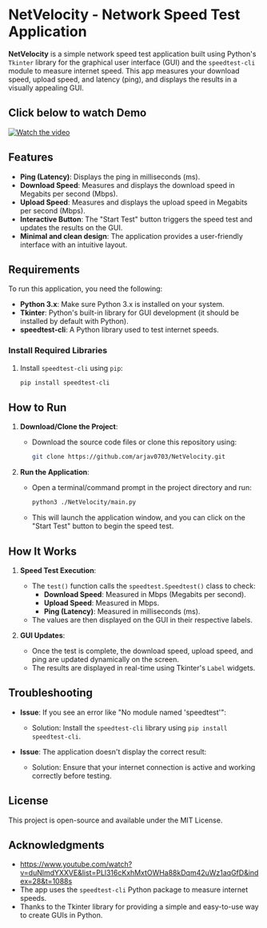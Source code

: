 # NetVelocity - Network Speed Test Application

**NetVelocity** is a simple network speed test application built using Python's `Tkinter` library for the graphical user interface (GUI) and the `speedtest-cli` module to measure internet speed. This app measures your download speed, upload speed, and latency (ping), and displays the results in a visually appealing GUI.

## Click below to watch Demo

[![Watch the video](https://cloud-8tnhv5zez-hack-club-bot.vercel.app/0image.png)](https://cloud-c2mgd8r7g-hack-club-bot.vercel.app/0screencast_from_2024-11-29_19-10-10.mp4)

## Features

- **Ping (Latency)**: Displays the ping in milliseconds (ms).
- **Download Speed**: Measures and displays the download speed in Megabits per second (Mbps).
- **Upload Speed**: Measures and displays the upload speed in Megabits per second (Mbps).
- **Interactive Button**: The "Start Test" button triggers the speed test and updates the results on the GUI.
- **Minimal and clean design**: The application provides a user-friendly interface with an intuitive layout.

## Requirements

To run this application, you need the following:

- **Python 3.x**: Make sure Python 3.x is installed on your system.
- **Tkinter**: Python's built-in library for GUI development (it should be installed by default with Python).
- **speedtest-cli**: A Python library used to test internet speeds.

### Install Required Libraries

1. Install `speedtest-cli` using `pip`:
   ```bash
   pip install speedtest-cli
   ```

## How to Run

1. **Download/Clone the Project**:
   - Download the source code files or clone this repository using:
     ```bash
     git clone https://github.com/arjav0703/NetVelocity.git
     ```


2. **Run the Application**:
   - Open a terminal/command prompt in the project directory and run:
     ```bash
     python3 ./NetVelocity/main.py
     ```
   - This will launch the application window, and you can click on the "Start Test" button to begin the speed test.

## How It Works

1. **Speed Test Execution**:
   - The `test()` function calls the `speedtest.Speedtest()` class to check:
     - **Download Speed**: Measured in Mbps (Megabits per second).
     - **Upload Speed**: Measured in Mbps.
     - **Ping (Latency)**: Measured in milliseconds (ms).
   - The values are then displayed on the GUI in their respective labels.

2. **GUI Updates**:
   - Once the test is complete, the download speed, upload speed, and ping are updated dynamically on the screen.
   - The results are displayed in real-time using Tkinter's `Label` widgets.


## Troubleshooting

- **Issue**: If you see an error like "No module named 'speedtest'":
  - Solution: Install the `speedtest-cli` library using `pip install speedtest-cli`.

- **Issue**: The application doesn't display the correct result:
  - Solution: Ensure that your internet connection is active and working correctly before testing.

## License

This project is open-source and available under the MIT License.

## Acknowledgments
- https://www.youtube.com/watch?v=duNlmdYXXVE&list=PLl316cKxhMxtOWHa88kDqm42uWz1aqGfD&index=28&t=1088s
- The app uses the `speedtest-cli` Python package to measure internet speeds.
- Thanks to the Tkinter library for providing a simple and easy-to-use way to create GUIs in Python.